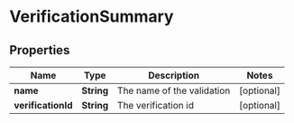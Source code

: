 

# VerificationSummary


## Properties

Name | Type | Description | Notes
------------ | ------------- | ------------- | -------------
**name** | **String** | The name of the validation |  [optional]
**verificationId** | **String** | The verification id |  [optional]



